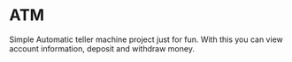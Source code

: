 # ATM

Simple Automatic teller machine project just for fun. With this you can view account information, deposit and withdraw money.
